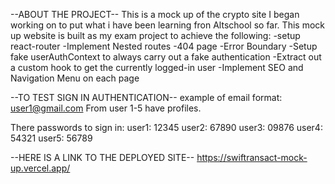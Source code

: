 --ABOUT THE PROJECT--
This is a mock up of the crypto site I began working on to put what i have been learning fron Altschool so far. 
This mock up website is built as my exam project to achieve the following: 
-setup react-router 
-Implement Nested routes 
-404 page 
-Error Boundary
-Setup fake userAuthContext to always carry out a fake authentication
-Extract out a custom hook to get the currently logged-in user 
-Implement SEO and Navigation Menu on each page

--TO TEST SIGN IN AUTHENTICATION--
example of email format: user1@gmail.com
From user 1-5 have profiles.

There passwords to sign in:
user1: 12345
user2: 67890
user3: 09876
user4: 54321
user5: 56789

--HERE IS A LINK TO THE DEPLOYED SITE--
https://swiftransact-mock-up.vercel.app/
